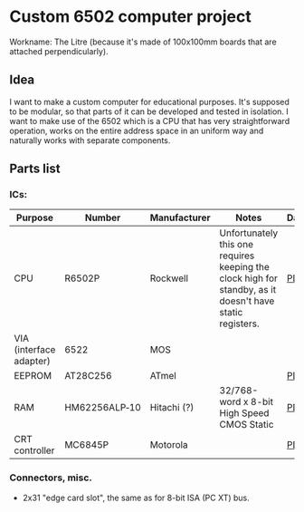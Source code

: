 # Custom 6502 computer project

Workname: The Litre (because it's made of 100x100mm boards that are attached perpendicularly).

## Idea

I want to make a custom computer for educational purposes. It's supposed to be modular, so that parts of it can be developed and tested in isolation. I want to make use of the 6502 which is a CPU that has very straightforward operation, works on the entire address space in an uniform way and naturally works with separate components.

## Parts list

### ICs:


| Purpose | Number | Manufacturer | Notes | Datasheet |
|---------|--------|--------------|-------|-----------|
| CPU     | R6502P | Rockwell | Unfortunately this one requires keeping the clock high for standby, as it doesn't have static registers. | [PDF](http://archive.6502.org/datasheets/rockwell_r650x_r651x.pdf) |
| VIA (interface adapter) | 6522 | MOS | |
| EEPROM | AT28C256 | ATmel | | [PDF](http://ww1.microchip.com/downloads/en/DeviceDoc/doc0006.pdf) |
| RAM | HM62256ALP‑10 | Hitachi (?) | 32/768-word x 8-bit High Speed CMOS Static | [PDF](http://pdf.datasheetcatalog.com/datasheets/90/176972_DS.pdf) |
| CRT controller | MC6845P | Motorola | | [PDF](http://pdf.datasheetcatalog.com/datasheet_pdf/motorola/MC6845L_and_MC6845P.pdf) |

### Connectors, misc.

* 2x31 "edge card slot", the same as for 8-bit ISA (PC XT) bus.
